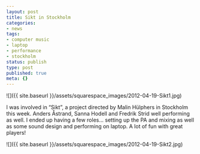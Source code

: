 ```yaml
---
layout: post
title: Sikt in Stockholm
categories:
- news
tags:
- computer music
- laptop
- performance
- stockholm
status: publish
type: post
published: true
meta: {}
---
```


![]({{ site.baseurl }}/assets/squarespace_images/2012-04-19-Sikt1.jpg)

I was involved in “Sikt”, a project directed by Malin Hülphers in Stockholm this week. Anders Åstrand, Sanna Hodell and Fredrik Strid well performing as well. I ended up having a few roles… setting up the PA and mixing as well as some sound design and performing on laptop. A lot of fun with great players!

![]({{ site.baseurl }}/assets/squarespace_images/2012-04-19-Sikt2.jpg)
